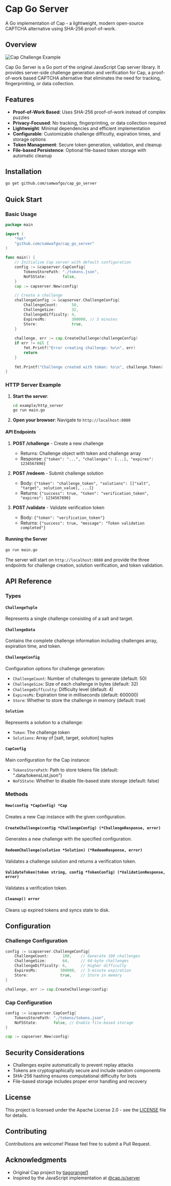 # Cap Go Server

A Go implementation of Cap - a lightweight, modern open-source CAPTCHA alternative using SHA-256 proof-of-work.

## Overview

![Cap Challenge Example](static/capture.png)

Cap Go Server is a Go port of the original JavaScript Cap server library. It provides server-side challenge generation and verification for Cap, a proof-of-work based CAPTCHA alternative that eliminates the need for tracking, fingerprinting, or data collection.

## Features

- **Proof-of-Work Based**: Uses SHA-256 proof-of-work instead of complex puzzles
- **Privacy-Focused**: No tracking, fingerprinting, or data collection required
- **Lightweight**: Minimal dependencies and efficient implementation
- **Configurable**: Customizable challenge difficulty, expiration times, and storage options
- **Token Management**: Secure token generation, validation, and cleanup
- **File-based Persistence**: Optional file-based token storage with automatic cleanup

## Installation

```bash
go get github.com/samwafgo/cap_go_server
```

## Quick Start

### Basic Usage

```go
package main

import (
    "fmt"
    "github.com/samwafgo/cap_go_server"
)

func main() {
    // Initialize Cap server with default configuration
    config := &capserver.CapConfig{
        TokensStorePath: "./tokens.json",
        NoFSState:       false,
    }
    cap := capserver.New(config)

    // Create a challenge
    challengeConfig := &capserver.ChallengeConfig{
        ChallengeCount:      50,
        ChallengeSize:       32,
        ChallengeDifficulty: 4,
        ExpiresMs:           300000, // 5 minutes
        Store:               true,
    }
    
    challenge, err := cap.CreateChallenge(challengeConfig)
    if err != nil {
        fmt.Printf("Error creating challenge: %v\n", err)
        return
    }
    
    fmt.Printf("Challenge created with token: %s\n", challenge.Token)
}
```

### HTTP Server Example

1. **Start the server**:
   ```bash
   cd example/http_server
   go run main.go
   ```

2. **Open your browser**:
   Navigate to `http://localhost:8080`

#### API Endpoints

1. **POST /challenge** - Create a new challenge
   - Returns: Challenge object with token and challenge array
   - Response: `{"token": "...", "challenges": [...], "expires": 1234567890}`

2. **POST /redeem** - Submit challenge solution
   - Body: `{"token": "challenge_token", "solutions": [["salt", "target", solution_value], ...]}`
   - Returns: `{"success": true, "token": "verification_token", "expires": 1234567890}`

3. **POST /validate** - Validate verification token
   - Body: `{"token": "verification_token"}`
   - Returns: `{"success": true, "message": "Token validation completed"}`

#### Running the Server

```bash
go run main.go
```

The server will start on `http://localhost:8080` and provide the three endpoints for challenge creation, solution verification, and token validation.

## API Reference

### Types

#### `ChallengeTuple`
Represents a single challenge consisting of a salt and target.

#### `ChallengeData`
Contains the complete challenge information including challenges array, expiration time, and token.

#### `ChallengeConfig`
Configuration options for challenge generation:
- `ChallengeCount`: Number of challenges to generate (default: 50)
- `ChallengeSize`: Size of each challenge in bytes (default: 32)
- `ChallengeDifficulty`: Difficulty level (default: 4)
- `ExpiresMs`: Expiration time in milliseconds (default: 600000)
- `Store`: Whether to store the challenge in memory (default: true)

#### `Solution`
Represents a solution to a challenge:
- `Token`: The challenge token
- `Solutions`: Array of [salt, target, solution] tuples

#### `CapConfig`
Main configuration for the Cap instance:
- `TokensStorePath`: Path to store tokens file (default: ".data/tokensList.json")
- `NoFSState`: Whether to disable file-based state storage (default: false)

### Methods

#### `New(config *CapConfig) *Cap`
Creates a new Cap instance with the given configuration.

#### `CreateChallenge(config *ChallengeConfig) (*ChallengeResponse, error)`
Generates a new challenge with the specified configuration.

#### `RedeemChallenge(solution *Solution) (*RedeemResponse, error)`
Validates a challenge solution and returns a verification token.

#### `ValidateToken(token string, config *TokenConfig) (*ValidationResponse, error)`
Validates a verification token.

#### `Cleanup() error`
Cleans up expired tokens and syncs state to disk.

## Configuration

### Challenge Configuration

```go
config := &capserver.ChallengeConfig{
    ChallengeCount:      100,    // Generate 100 challenges
    ChallengeSize:       64,     // 64-byte challenges
    ChallengeDifficulty: 6,      // Higher difficulty
    ExpiresMs:          300000,  // 5-minute expiration
    Store:              true,    // Store in memory
}

challenge, err := cap.CreateChallenge(config)
```

### Cap Configuration

```go
config := &capserver.CapConfig{
    TokensStorePath: "./tokens/tokens.json",
    NoFSState:       false, // Enable file-based storage
}

cap := capserver.New(config)
```

## Security Considerations

- Challenges expire automatically to prevent replay attacks
- Tokens are cryptographically secure and include random components
- SHA-256 hashing ensures computational difficulty for bots
- File-based storage includes proper error handling and recovery

## License

This project is licensed under the Apache License 2.0 - see the [LICENSE](LICENSE) file for details.

## Contributing

Contributions are welcome! Please feel free to submit a Pull Request.

## Acknowledgments

- Original Cap project by [tiagorangel1](https://github.com/tiagorangel1/cap)
- Inspired by the JavaScript implementation at [@cap.js/server](https://www.npmjs.com/package/@cap.js/server)